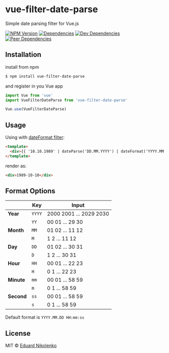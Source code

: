 # vue-filter-date-parse
Simple date parsing filter for Vue.js

[![NPM Version](https://img.shields.io/npm/v/vue-filter-date-parse.svg)](https://www.npmjs.com/package/vue-filter-date-parse)
[![Dependencies](https://david-dm.org/eduardnikolenko/vue-filter-date-parse.svg)](https://david-dm.org/eduardnikolenko/vue-filter-date-parse)
[![Dev Dependencies](https://david-dm.org/eduardnikolenko/vue-filter-date-parse/dev-status.svg)](https://david-dm.org/eduardnikolenko/vue-filter-date-parse/?type=dev)
[![Peer Dependencies](https://david-dm.org/eduardnikolenko/vue-filter-date-parse/peer-status.svg)](https://david-dm.org/eduardnikolenko/vue-filter-date-parse?type=peer)

## Installation

install from npm
```bash
$ npm install vue-filter-date-parse
```
and register in you Vue app
```js
import Vue from 'vue'
import VueFilterDateParse from 'vue-filter-date-parse'

Vue.use(VueFilterDateParse)
```

## Usage

Using with [dateFormat filter](https://github.com/eduardnikolenko/vue-filter-date-format):

```html
<template>
  <div>{{ '10.10.1989' | dateParse('DD.MM.YYYY') | dateFormat('YYYY.MM.DD') }}</div>
</template>
```

render as:

```html
<div>1989-10-10</div>
```

## Format Options

|            | Key    | Input                   |
| ---------- | ------ | ----------------------- |
| **Year**   | `YYYY` | 2000 2001 ... 2029 2030 |
|            | `YY`   | 00 01 ... 29 30         |
| **Month**  | `MM`   | 01 02 ... 11 12         |
|            | `M`    | 1 2 ... 11 12           |
| **Day**    | `DD`   | 01 02 ... 30 31         |
|            | `D`    | 1 2 ... 30 31           |
| **Hour**   | `HH`   | 00 01 ... 22 23         |
|            | `H`    | 0 1 ... 22 23           |
| **Minute** | `mm`   | 00 01 ... 58 59         |
|            | `m`    | 0 1 ... 58 59           |
| **Second** | `ss`   | 00 01 ... 58 59         |
|            | `s`    | 0 1 ... 58 59           |

Default format is `YYYY.MM.DD HH:mm:ss`

## License

MIT © [Eduard Nikolenko](https://github.com/eduardnikolenko)
